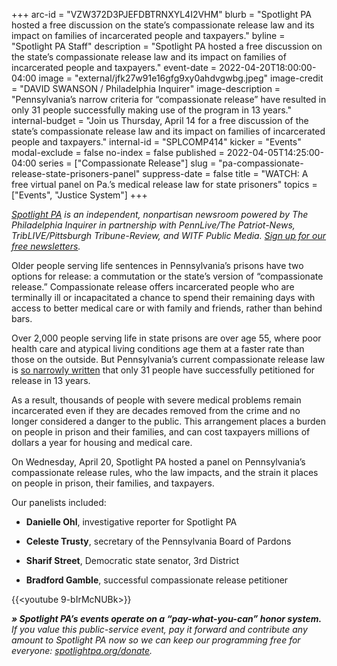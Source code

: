 +++
arc-id = "VZW372D3PJEFDBTRNXYL4I2VHM"
blurb = "Spotlight PA hosted a free discussion on the state’s compassionate release law and its impact on families of incarcerated people and taxpayers."
byline = "Spotlight PA Staff"
description = "Spotlight PA hosted a free discussion on the state’s compassionate release law and its impact on families of incarcerated people and taxpayers."
event-date = 2022-04-20T18:00:00-04:00
image = "external/jfk27w91e16gfg9xy0ahdvgwbg.jpeg"
image-credit = "DAVID SWANSON / Philadelphia Inquirer"
image-description = "Pennsylvania’s narrow criteria for “compassionate release” have resulted in only 31 people successfully making use of the program in 13 years."
internal-budget = "Join us Thursday, April 14 for a free discussion of the state’s compassionate release law and its impact on families of incarcerated people and taxpayers."
internal-id = "SPLCOMP414"
kicker = "Events"
modal-exclude = false
no-index = false
published = 2022-04-05T14:25:00-04:00
series = ["Compassionate Release"]
slug = "pa-compassionate-release-state-prisoners-panel"
suppress-date = false
title = "WATCH: A free virtual panel on Pa.’s medical release law for state prisoners"
topics = ["Events", "Justice System"]
+++

<a href="https://www.spotlightpa.org/"><i>Spotlight PA</i></a><i> is an independent, nonpartisan newsroom powered by The Philadelphia Inquirer in partnership with PennLive/The Patriot-News, TribLIVE/Pittsburgh Tribune-Review, and WITF Public Media. </i><a href="https://www.spotlightpa.org/newsletters"><i>Sign up for our free newsletters</i></a><i>.</i>

Older people serving life sentences in Pennsylvania’s prisons have two options for release: a commutation or the state’s version of “compassionate release.” Compassionate release offers incarcerated people who are terminally ill or incapacitated a chance to spend their remaining days with access to better medical care or with family and friends, rather than behind bars.

Over 2,000 people serving life in state prisons are over age 55, where poor health care and atypical living conditions age them at a faster rate than those on the outside. But Pennsylvania’s current compassionate release law is <a href="https://www.spotlightpa.org/news/2022/03/pa-prison-life-sentence-compassionate-release/">so narrowly written</a> that only 31 people have successfully petitioned for release in 13 years.

As a result, thousands of people with severe medical problems remain incarcerated even if they are decades removed from the crime and no longer considered a danger to the public. This arrangement places a burden on people in prison and their families, and can cost taxpayers millions of dollars a year for housing and medical care.

On Wednesday, April 20, Spotlight PA hosted a panel on Pennsylvania’s compassionate release rules, who the law impacts, and the strain it places on people in prison, their families, and taxpayers.

Our panelists included:

- <b>Danielle Ohl</b>, investigative reporter for Spotlight PA

- <b>Celeste Trusty</b>, secretary of the Pennsylvania Board of Pardons

- <b>Sharif Street</b>, Democratic state senator, 3rd District

- <b>Bradford Gamble</b>, successful compassionate release petitioner

{{<youtube 9-bIrMcNUBk>}}

<i><b>» Spotlight PA’s events operate on a “pay-what-you-can” honor system. </b></i><i>If you value this public-service event, pay it forward and contribute any amount to Spotlight PA now so we can keep our programming free for everyone: </i><a href="https://www.spotlightpa.org/donate"><i>spotlightpa.org/donate</i></a><i>.</i>

<script src="https://www.spotlightpa.org/embed.js" async></script><div data-spl-embed-version="1" data-spl-src="https://www.spotlightpa.org/embeds/donate/"></div>
